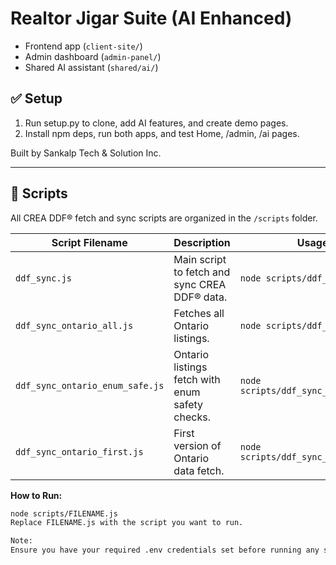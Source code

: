 # Realtor Jigar Suite (AI Enhanced)
- Frontend app (`client-site/`)
- Admin dashboard (`admin-panel/`)
- Shared AI assistant (`shared/ai/`)

## ✅ Setup
1. Run setup.py to clone, add AI features, and create demo pages.
2. Install npm deps, run both apps, and test Home, /admin, /ai pages.

Built by Sankalp Tech & Solution Inc.

---

## 📂 Scripts

All CREA DDF® fetch and sync scripts are organized in the `/scripts` folder.

| Script Filename                 | Description                                       | Usage Example                           |
|---------------------------------|---------------------------------------------------|-----------------------------------------|
| `ddf_sync.js`                   | Main script to fetch and sync CREA DDF® data.     | `node scripts/ddf_sync.js`              |
| `ddf_sync_ontario_all.js`       | Fetches all Ontario listings.                     | `node scripts/ddf_sync_ontario_all.js`  |
| `ddf_sync_ontario_enum_safe.js` | Ontario listings fetch with enum safety checks.   | `node scripts/ddf_sync_ontario_enum_safe.js` |
| `ddf_sync_ontario_first.js`     | First version of Ontario data fetch.              | `node scripts/ddf_sync_ontario_first.js`|

**How to Run:**
```bash
node scripts/FILENAME.js
Replace FILENAME.js with the script you want to run.

Note:
Ensure you have your required .env credentials set before running any script.